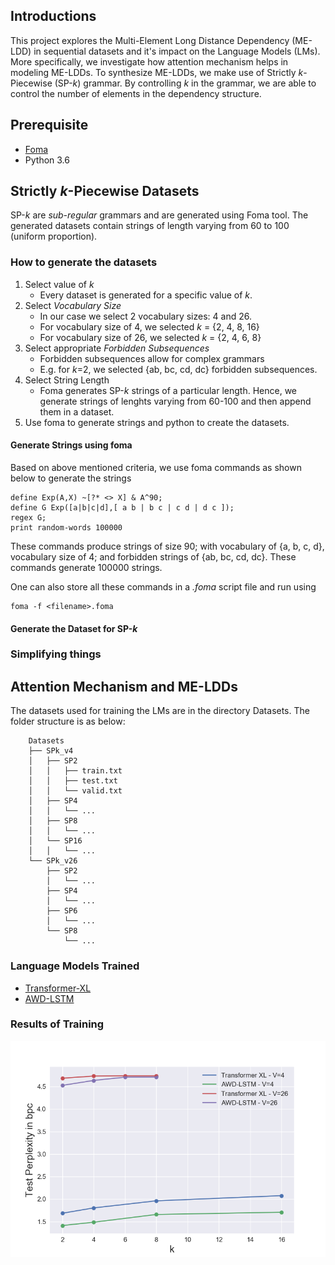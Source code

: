 ## Introductions
This project explores the Multi-Element Long Distance Dependency (ME-LDD) in sequential datasets and it's impact on the Language Models (LMs). More specifically, we investigate how attention mechanism helps in modeling ME-LDDs. To synthesize ME-LDDs, we make use of Strictly _k_-Piecewise (SP-_k_) grammar. By controlling _k_ in the grammar, we are able to control the number of elements in the dependency structure.

## Prerequisite
- [Foma](https://fomafst.github.io/)
- Python 3.6

## Strictly _k_-Piecewise Datasets
SP-_k_ are _sub-regular_ grammars and are generated using Foma tool. The generated datasets contain strings of length varying from 60 to 100 (uniform proportion).

### How to generate the datasets
1. Select value of _k_
   - Every dataset is generated for a specific value of _k_.
2. Select _Vocabulary Size_
   - In our case we select 2 vocabulary sizes: 4 and 26.
   - For vocabulary size of 4, we selected _k_ = {2, 4, 8, 16}
   - For vocabulary size of 26, we selected _k_ = {2, 4, 6, 8}
3. Select appropriate _Forbidden Subsequences_
   - Forbidden subsequences allow for complex grammars
   - E.g. for _k_=2, we selected {ab, bc, cd, dc} forbidden subsequences.
4. Select String Length
   - Foma generates SP-_k_ strings of a particular length. Hence, we generate strings of lenghts varying from 60-100 and then append them in a dataset.
5. Use foma to generate strings and python to create the datasets.

#### Generate Strings using foma
Based on above mentioned criteria, we use foma commands as shown below to generate the strings
```
define Exp(A,X) ~[?* <> X] & A^90;
define G Exp([a|b|c|d],[ a b | b c | c d | d c ]);
regex G;
print random-words 100000
```
These commands produce strings of size 90; with vocabulary of {a, b, c, d}, vocabulary size of 4; and forbidden strings of {ab, bc, cd, dc}. These commands generate 100000 strings.

One can also store all these commands in a _.foma_ script file and run using
```
foma -f <filename>.foma
```
#### Generate the Dataset for SP-_k_


### Simplifying things

## Attention Mechanism and ME-LDDs
The datasets used for training the LMs are in the directory Datasets. The folder structure is as below:
```
    Datasets
    ├── SPk_v4
    │   ├── SP2
    │   │   ├── train.txt
    │   │   ├── test.txt
    │   │   └── valid.txt
    │   ├── SP4
    │   │   └── ...
    │   ├── SP8
    │   │   └── ...
    │   └── SP16
    │   │   └── ...
    └── SPk_v26
        ├── SP2
        │   └── ...
        ├── SP4
        │   └── ...
        ├── SP6
        │   └── ...
        └── SP8
            └── ...
```

### Language Models Trained
- [Transformer-XL](https://github.com/kimiyoung/transformer-xl)
- [AWD-LSTM](https://github.com/salesforce/awd-lstm-lm)

### Results of Training
![image](https://raw.githubusercontent.com/silentknight/DelFol-ACL-2019/master/perplexity.png)
<!--## Please cite the paper
```
Hello
```-->
